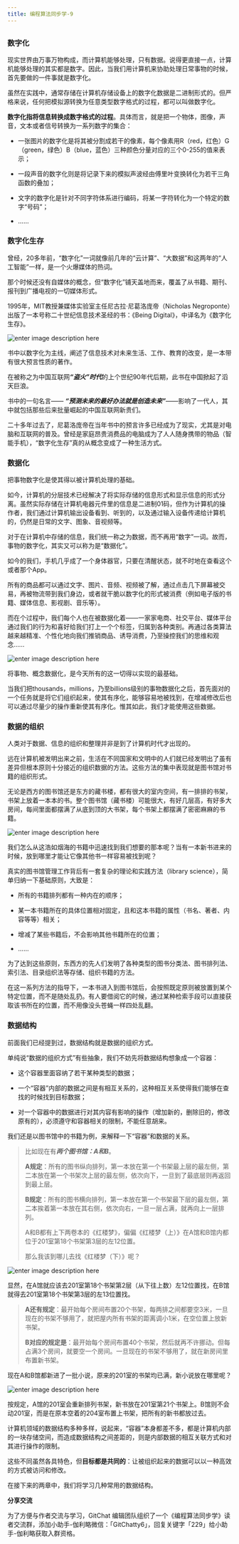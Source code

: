 ```yaml
---
title: 编程算法同步学-9
---
```

<article id="topicContainer" class="column_content"><h2 class="topic_title"></h2><div><h3 id="">数字化</h3>
<p>现实世界由万事万物构成，而计算机能够处理，只有数据。说得更直接一点，计算机能够处理的其实都是数字。因此，当我们用计算机来协助处理日常事物的时候，首先要做的一件事就是数字化。</p>
<p>虽然在实践中，通常存储在计算机存储设备上的数字化数据是二进制形式的。但严格来说，任何把模拟源转换为任意类型数字格式的过程，都可以叫做数字化。</p>
<p><strong>数字化指将信息转换成数字格式的过程</strong>。具体而言，就是把一个物体，图像，声音，文本或者信号转换为一系列数字的集合：</p>
<ul>
<li><p>一张图片的数字化是将其被分割成若干的像素，每个像素用R（red，红色）G（green，绿色）B（blue，蓝色）三种颜色分量对应的三个0-255的值来表示；</p></li>
<li><p>一段声音的数字化则是将记录下来的模拟声波经由傅里叶变换转化为若干三角函数的叠加；</p></li>
<li><p>文字的数字化是针对不同字符体系进行编码，将某一字符转化为一个特定的数字“号码”；</p></li>
<li><p>……</p></li>
</ul>
<h3 id="-1">数字化生存</h3>
<p>曾经，20多年前，“数字化”一词就像前几年的“云计算”、“大数据”和这两年的“人工智能”一样，是一个火爆媒体的热词。</p>
<p>那个时候还没有自媒体的概念，但“数字化”铺天盖地而来，覆盖了从书籍、期刊、报刊到广播电视的一切媒体形式。</p>
<p>1995年，MIT教授兼媒体实验室主任尼古拉·尼葛洛庞帝（Nicholas Negroponte）出版了一本号称二十世纪信息技术圣经的书：《Being Digital》，中译名为《数字化生存》。</p>
<p><img src="https://images.gitbook.cn/81a2cbc0-6efa-11e9-9e09-352d593876a5" alt="enter image description here" /></p>
<p>书中以数字化为主线，阐述了信息技术对未来生活、工作、教育的改变，是一本带有很大预言性质的著作。</p>
<p>在被称之为中国互联网<strong><em>“盗火”时代</em></strong>的上个世纪90年代后期，此书在中国掀起了滔天巨浪。</p>
<p>书中的一句名言—— <strong><em>“预测未来的最好办法就是创造未来”</em></strong>——影响了一代人，其中就包括那些后来批量崛起的中国互联网新贵们。</p>
<p>二十多年过去了，尼葛洛庞帝在当年书中的预言许多已经成为了现实，尤其是对电脑和互联网的普及。曾经是家庭昂贵消费品的电脑成为了人人随身携带的物品（智能手机），“数字化生存”真的从概念变成了一种生活方式。</p>
<h3 id="-2">数据化</h3>
<p>把事物数字化是使其得以被计算机处理的基础。</p>
<p>如今，计算机的分层技术已经解决了将实际存储的信息形式和显示信息的形式分离。虽然实际存储在计算机电器元件里的信息是二进制01码，但作为计算机的操作者，我们通过计算机输出设备看到、听到的，以及通过输入设备传递给计算机的，仍然是日常的文字、图象、音视频等。</p>
<p>对于在计算机中存储的信息，我们统一称之为数据，而不再用“数字”一词。故而，事物的数字化，其实又可以称为是“数据化”。</p>
<p>如今的我们，手机几乎成了一个身体器官，只要在清醒状态，就不时地在查看这个或者那个App。</p>
<p>所有的商品都可以通过文字、图片、音频、视频被了解，通过点击几下屏幕被交易，再被物流带到我们身边，或者就干脆以数字化的形式被消费（例如电子版的书籍、媒体信息、影视剧、音乐等）。</p>
<p>而在个过程中，我们每个人也在被数据化着——一家家电商、社交平台、媒体平台通过我们的行为和喜好给我们打上一个个标签，归属到各种类别。再通过各类算法越来越精准、个性化地向我们推销商品、诱导消费，乃至操控我们的思维和观念……</p>
<p><img src="https://images.gitbook.cn/753cdb40-6efb-11e9-8592-1f032fcfe7bb" alt="enter image description here" /></p>
<p>将事物、概念数据化，是今天所有的这一切得以实现的最基础。</p>
<p>当我们把thousands，millions，乃至billions级别的事物数据化之后，首先面对的一个任务就是将它们组织起来，使其有序化，能够容易地被找到，在增减修改后也可以通过尽量少的操作重新使其有序化。惟其如此，我们才能使用这些数据。</p>
<h3 id="-3">数据的组织</h3>
<p>人类对于数据、信息的组织和整理并非是到了计算机时代才出现的。</p>
<p>远在计算机被发明出来之前，生活在不同国家和文明中的人们就已经发明出了虽有差异但根本原则十分接近的组织数据的方法。这些方法的集中表现就是图书馆对书籍的组织形式。</p>
<p>无论是西方的图书馆还是东方的藏书楼，都有很大的室内空间，有一排排的书架，书架上放着一本本的书。整个图书馆（藏书楼）可能很大，有好几层高，有好多大房间，每间里面都摆满了从底到顶的大书架，每个书架上都摆满了密密麻麻的书籍。</p>
<p><img src="https://images.gitbook.cn/5c157eb0-6efb-11e9-a0c6-050ed025d86a" alt="enter image description here" /></p>
<p>我们怎么从这浩如烟海的书籍中迅速找到我们想要的那本呢？当有一本新书进来的时候，放到哪里才能让它像其他书一样容易被找到呢？</p>
<p>真实的图书馆管理工作背后有一套复杂的理论和实践方法（library science），简单归纳一下基础原则，大致是：</p>
<ul>
<li><p>所有的书籍排列都有一种内在的顺序；</p></li>
<li><p>某一本书籍所在的具体位置相对固定，且和这本书籍的属性（书名、著者、内容等等）相关；</p></li>
<li><p>增减了某些书籍后，不会影响其他书籍所在的位置；</p></li>
<li><p>……</p></li>
</ul>
<p>为了达到这些原则，东西方的先人们发明了各种类型的图书分类法、图书排列法、索引法、目录组织法等存储、组织书籍的方法。</p>
<p>在这一系列方法的指导下，一本书进入到图书馆后，会按照既定原则被放置到某个特定位置，而不是随处乱扔。有人要借阅它的时候，通过某种检索手段可以直接获取该书所在的位置，而不用像没头苍蝇一样四处乱翻。</p>
<h3 id="-4">数据结构</h3>
<p>前面我们已经提到过，数据结构就是数据的组织方式。</p>
<p>单纯说“数据的组织方式”有些抽象，我们不妨先将数据结构想象成一个容器：</p>
<ul>
<li><p>这个容器里面容纳了若干某种类型的数据；</p></li>
<li><p>一个“容器”内部的数据之间是有相互关系的，这种相互关系使得我们能够在查找的时候找到目标数据；</p></li>
<li><p>对一个容器中的数据进行对其内容有影响的操作（增加新的，删除旧的，修改原有的），必须遵守和容器相关的限制，不能任意胡来。</p></li>
</ul>
<p>我们还是以图书馆中的书籍为例，来解释一下“容器”和数据的关系。</p>
<blockquote>
  <p>比如现在有<strong><em>两个图书馆：A和B</em></strong>。</p>
  <p><strong>A规定</strong>：所有的图书纵向排列，第一本放在第一个书架最上层的最左侧，第二本放在第一个书架次上层的最左侧，依次向下，一旦到了最底层则再返回到最上层。</p>
  <p><strong>B规定</strong>：所有的图书横向排列，第一本放在第一个书架最下层的最左侧，第二本挨着第一本放在其右侧，依次向右，一旦一层占满，就再向上一层排列。</p>
  <p>A和B都有上下两卷本的《红楼梦》，偏偏《红楼梦（上）》在A馆和B馆内都位于201室第18个书架第3层的左12位置。</p>
  <p>那么我该到哪儿去找《红楼梦（下）》呢？</p>
</blockquote>
<p><img src="https://images.gitbook.cn/843a9830-6efb-11e9-9e09-352d593876a5" alt="enter image description here" /></p>
<p>显然，在A馆就应该去201室第18个书架第2层（从下往上数）左12位置找，在B馆就得去201室第18个书架第3层的左13位置找。</p>
<blockquote>
  <p><strong>A还有规定</strong>：最开始每个房间布置20个书架，每两排之间都要空3米，一旦现在的书架不够用了，就把屋内所有书架的距离调小1米，在空位置上放新书架。</p>
  <p><strong>B对应的规定是</strong>：最开始每个房间布置40个书架，然后就再不许挪动。但每占满3个房间，就要空一个房间。一旦现在的书架不够用了，就在新房间里布置新书架。</p>
</blockquote>
<p>现在A和B馆都新进了一批小说，原来的201室的书架均已满，新小说放在哪里呢？</p>
<p><img src="https://images.gitbook.cn/924ff0f0-6efb-11e9-8592-1f032fcfe7bb" alt="enter image description here" /></p>
<p>按规定，A馆的201室会重新排列书架，新书放在201室第21个书架上。B馆则不会动201室，而是在原本空着的204室布置上书架，把所有的新书都放过去。</p>
<p>计算机领域的数据结构多种多样，说起来，“容器”本身都差不多，都是计算机内部的一块存储空间，而造成数据结构之间差距的，则是内部数据的相互关联方式和对其进行操作的限制。</p>
<p>这些不同虽然各具特色，但<strong>目标都是共同的</strong>：让被组织起来的数据可以以一种高效的方式被访问和修改。</p>
<p>在接下来的两章中，我们将学习几种常用的数据结构。</p>
<p><strong>分享交流</strong></p>
<p>为了方便与作者交流与学习，GitChat 编辑团队组织了一个《编程算法同步学》读者交流群，添加小助手-伽利略微信：「GitChatty6」，回复关键字「229」给小助手-伽利略获取入群资格。</p></div></article>